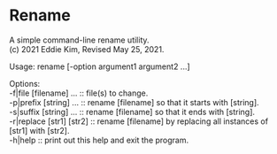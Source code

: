 # Rename

A simple command-line rename utility.<br/>
(c) 2021 Eddie Kim, Revised May 25, 2021.<br/>

Usage: rename [-option argument1 argument2 ...]<br/>

Options:<br/>
-f|file [filename] ...    :: file(s) to change.<br/>
-p|prefix [string] ...    :: rename [filename] so that it starts with [string].<br/>
-s|suffix [string] ...    :: rename [filename] so that it ends with [string].<br/>
-r|replace [str1] [str2]  :: rename [filename] by replacing all instances of [str1] with [str2].<br/>
-h|help                   :: print out this help and exit the program.<br/>
